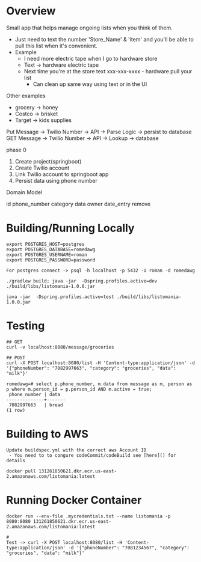 # Overview

Small app that helps manage ongoing lists when you think of them. 
 - Just need to text the number 'Store_Name' & 'item' and you'll be able to pull this list when it's convenient.
 - Example
   -  I need more electric tape when I go to hardware store
     - Text -> hardware electric tape
   - Next time you're at the store text xxx-xxx-xxxx - hardware pull your list
     - Can clean up same way using text or in the UI


Other examples
 - grocery -> honey
 - Costco -> brisket
 - Target -> kids supplies


Put Message -> Twilio Number -> API -> Parse Logic -> persist to database
GET Message -> Twilio Number -> API -> Lookup -> database

phase 0
1. Create project(springboot)
2. Create Twilio account
3. Link Twilio account to springboot app
4. Persist data using phone number


Domain Model

id
phone_number
category
data
owner
date_entry
remove



# Building/Running Locally

```
export POSTGRES_HOST=postgres
export POSTGRES_DATABASE=romedawg
export POSTGRES_USERNAME=roman
export POSTGRES_PASSWORD=password

For postgres connect -> psql -h localhost -p 5432 -U roman -d romedawg

./gradlew build; java -jar  -Dspring.profiles.active=dev ./build/libs/listomania-1.0.0.jar

java -jar  -Dspring.profiles.active=test ./build/libs/listomania-1.0.0.jar

```

# Testing
```
## GET
curl -v localhost:8080/message/groceries

## POST
curl -X POST localhost:8080/list -H 'Content-type:application/json' -d '{"phoneNumber": "7082997663", "category": "groceries", "data": "milk"}'

romedawg=# select p.phone_number, m.data from message as m, person as p where m.person_id = p.person_id AND m.active = true;
 phone_number | data
--------------+-------
 7082997663   | bread
(1 row)
```

# Building to AWS
```
Update buildspec.yml with the correct aws Account ID
 - You need to to congure codeCommit/codeBuild see [here]() for details

docker pull 131261850621.dkr.ecr.us-east-2.amazonaws.com/listomania:latest

```

# Running Docker Container
```
docker run --env-file .mycredentials.txt --name listomania -p 8080:8080 131261850621.dkr.ecr.us-east-2.amazonaws.com/listomania:latest

#
Test -> curl -X POST localhost:8080/list -H 'Content-type:application/json' -d '{"phoneNumber": "7081234567", "category": "groceries", "data": "milk"}'

```
